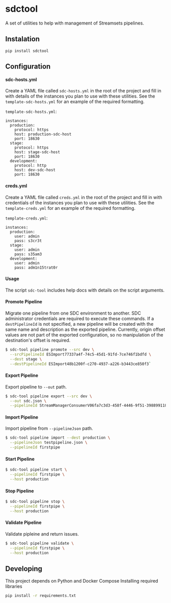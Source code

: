 # sdctool
A set of utilities to help with management of Streamsets pipelines.

## Instalation
`pip install sdctool`

## Configuration
#### sdc-hosts.yml
Create a YAML file called `sdc-hosts.yml` in the root of the project and fill in with details of the
instances you plan to use with these utilities.  See the `template-sdc-hosts.yml` for an example of
the required formatting.


`template-sdc-hosts.yml`:

```
instances:
  production:
    protocol: https
    host: production-sdc-host
    port: 18630
  stage:
    protocol: https
    host: stage-sdc-host
    port: 18630
  development:
    protocol: http
    host: dev-sdc-host
    port: 18630

```

#### creds.yml
Create a YAML file called `creds.yml` in the root of the project and fill in with credentials of the
instances you plan to use with these utilities.  See the `template-creds.yml` for an example of
the required formatting.

`template-creds.yml`:

```
instances:
  production:
    user: admin
    pass: s3cr3t
  stage:
    user: admin
    pass: s35am3
  development:
    user: admin
    pass: adm1n15trat0r
```


#### Usage
The script `sdc-tool` includes help docs with details on the script arguments.

#### Promote Pipeline

Migrate one pipeline from one SDC environment to another. SDC administrator
credentials are required to execute these commands. If a `destPipelineId` is not 
specified, a new pipeline will be created with the same name and description as the exported pipeline.
Currently, origin offset values are not part of the exported configuration, so no manipulation of the
destination's offset is required.
```bash
$ sdc-tool pipeline promote --src dev \
  --srcPipelineId ESImport77337a4f-74c5-45d1-91fd-7ce746f1bdfd \
  --dest stage \
  --destPipelineId ESImport48b1200f-c270-4937-a226-b3443ce850f3` 
```
#### Export Pipeline
Export pipeline to `--out` path.
```bash
$ sdc-tool pipeline export --src dev \
  --out sdc.json \
  --pipelineId StreamManagerConsumerV06fa7c3d3-458f-4446-9f51-398899118b73
```
#### Import Pipeline
Import pipeline from `--pipelineJson` path.
```bash
$ sdc-tool pipeline import --dest production \
  --pipelineJson testpipeline.json \
  --pipelineId firstpipe
```

#### Start Pipeline
```bash
$ sdc-tool pipeline start \
  --pipelineId firstpipe \
  --host production
```

#### Stop Pipeline
```bash
$ sdc-tool pipeline stop \
  --pipelineId firstpipe \
  --host production
```

#### Validate Pipeline
Validate pipleine and return issues.
```bash
$ sdc-tool pipeline validate \
  --pipelineId firstpipe \
  --host production
```

## Developing
This project depends on Python and Docker Compose
Installing required libraries

```bash
pip install -r requirements.txt
```

